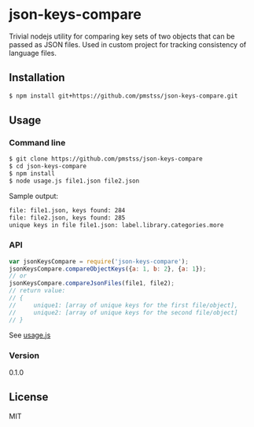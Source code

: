 # json-keys-compare

Trivial nodejs utility for comparing key sets of two objects that can be passed as JSON files. Used in custom project for tracking consistency of language files.

## Installation
```sh
$ npm install git+https://github.com/pmstss/json-keys-compare.git
```

## Usage
### Command line

```sh
$ git clone https://github.com/pmstss/json-keys-compare
$ cd json-keys-compare
$ npm install
$ node usage.js file1.json file2.json
```

Sample output:

```sh
file: file1.json, keys found: 284
file: file2.json, keys found: 285
unique keys in file file1.json: label.library.categories.more
```

### API

```js
var jsonKeysCompare = require('json-keys-compare');
jsonKeysCompare.compareObjectKeys({a: 1, b: 2}, {a: 1});
// or
jsonKeysCompare.compareJsonFiles(file1, file2);
// return value: 
// {
//     unique1: [array of unique keys for the first file/object],
//     unique2: [array of unique keys for the second file/object]
// }
```

See [usage.js](usage.js)

### Version
0.1.0

License
----
MIT